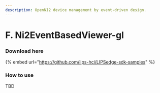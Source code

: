 ```yaml
---
description: OpenNI2 device management by event-driven design.
---
```


# F. Ni2EventBasedViewer-gl

### Download here

{% embed url="https://github.com/lips-hci/LIPSedge-sdk-samples" %}

### How to use

TBD

